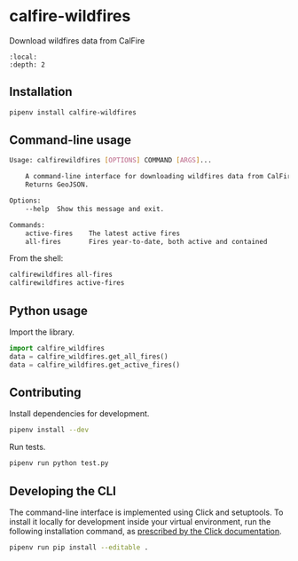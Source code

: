 ```{include} _templates/nav.html
```

# calfire-wildfires

Download wildfires data from CalFire

```{contents} Table of contents
:local:
:depth: 2
```

## Installation

```sh
pipenv install calfire-wildfires
```

## Command-line usage

```sh
Usage: calfirewildfires [OPTIONS] COMMAND [ARGS]...

    A command-line interface for downloading wildfires data from CalFire.
    Returns GeoJSON.

Options:
    --help  Show this message and exit.

Commands:
    active-fires    The latest active fires
    all-fires       Fires year-to-date, both active and contained
```

From the shell: 

```sh
calfirewildfires all-fires
calfirewildfires active-fires
```

## Python usage

Import the library. 

```python
import calfire_wildfires
data = calfire_wildfires.get_all_fires()
data = calfire_wildfires.get_active_fires()
```

## Contributing

Install dependencies for development.

```sh
pipenv install --dev
```

Run tests.

```sh
pipenv run python test.py
```

## Developing the CLI

The command-line interface is implemented using Click and setuptools. To install it locally for development inside your virtual environment, run the following installation command, as [prescribed by the Click documentation](https://click.palletsprojects.com/en/7.x/setuptools/#setuptools-integration).

```sh
pipenv run pip install --editable .
```
